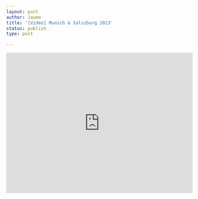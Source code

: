 ```yaml
---
layout: post
author: Jaume
title: '[Video] Munich & Salszburg 2013'
status: publish
type: post

---
```

<iframe src="http://player.vimeo.com/video/82573006?title=0&amp;byline=0&amp;color=679AF1&amp;portrait=0" width="500" height="377" frameborder="0"></iframe>
